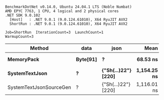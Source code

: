 ```

BenchmarkDotNet v0.14.0, Ubuntu 24.04.1 LTS (Noble Numbat)
AMD EPYC 7763, 1 CPU, 4 logical and 2 physical cores
.NET SDK 9.0.102
  [Host]   : .NET 9.0.1 (9.0.124.61010), X64 RyuJIT AVX2
  ShortRun : .NET 9.0.1 (9.0.124.61010), X64 RyuJIT AVX2

Job=ShortRun  IterationCount=3  LaunchCount=1  
WarmupCount=3  

```
| Method                  | data     | json                | Mean        | Error     | StdDev   | Min         | Max         | Gen0   | Allocated |
|------------------------ |--------- |-------------------- |------------:|----------:|---------:|------------:|------------:|-------:|----------:|
| **MemoryPack**              | **Byte[91]** | **?**                   |    **68.53 ns** |  **5.039 ns** | **0.276 ns** |    **68.26 ns** |    **68.81 ns** | **0.0100** |     **168 B** |
| **SystemTextJson**          | **?**        | **{&quot;Sh(...)22&quot;} [220]** | **1,154.25 ns** | **56.252 ns** | **3.083 ns** | **1,152.00 ns** | **1,157.76 ns** | **0.0095** |     **168 B** |
| SystemTextJsonSourceGen | ?        | {&quot;Sh(...)22&quot;} [220] | 1,116.01 ns | 22.742 ns | 1.247 ns | 1,114.61 ns | 1,116.99 ns | 0.0095 |     168 B |
